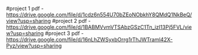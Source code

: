 #project 1 pdf - https://drive.google.com/file/d/1cdz6n554U70bZEoNObkhY8QMdQ1NkBeQ/view?usp=sharing
#project 2 pdf - https://drive.google.com/file/d/1BABMVvmVTSAbzGSzC1Tn_izI13Pj5FVL/view?usp=sharing
#project 3 pdf - https://drive.google.com/file/d/16nLhZWSyxbOrrg1rThJWTraml42X-Pyz/view?usp=sharing
